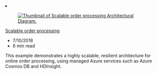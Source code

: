 <!-- This file is automatically generated by build/architectures/build_index.py. Any updates will be lost. -->

<!-- markdownlint-disable MD033 -->

<li class="grid-item item-column" data-categories="Web Databases ">
<article class="card">
    <div class="card-header has-margin-bottom-none" aria-hidden="true">
        <figure class="image diagram has-height-175 has-overflow-hidden level">
            <a href="/azure/architecture/example-scenario/data/ecommerce-order-processing"><img src="/azure/architecture/browse/thumbs/ecommerce-order-processing.png" class="diagram" alt="Thumbnail of Scalable order processing Architectural Diagram." data-linktype="relative-path"></a>
        </figure>
    </div>
    <div class="card-content">
        <a class="card-content-title has-margin-top-none" href="/azure/architecture/example-scenario/data/ecommerce-order-processing">
            <p>Scalable order processing</p>
        </a>
        <ul class="card-content-metadata">
            <li>7/10/2018</li>
            <li>6 min read</li>
        </ul>
        <p class="card-content-description">This example demonstrates a highly scalable, resilient architecture for online order processing, using managed Azure services such as Azure Cosmos DB and HDInsight.</p>
        <div class="bottom-to-top-fade is-hidden-mobile"></div>
    </div>
</article>
</li>
